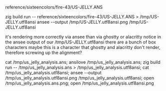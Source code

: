 reference/sixteencolors/fire-43/US-JELLY.ANS

zig build run -- reference/sixteencolors/fire-43/US-JELLY.ANS > /tmp/US-JELLY.utf8ansi
ansee --output /tmp/US-JELLY.utf8ansi.png /tmp/US-JELLY.utf8ansi

it's rendering more correctly via ansee than via ghostty or alacritty
notice in the ansee output of our /tmp/US-JELLY.utf8ansi there are a bunch of box characters
maybe this is a character that ghostty and alacritty don't render, therefore screwing up the alignment?

cat  /tmp/us_jelly_analysis.ans; ansilove  /tmp/us_jelly_analysis.ans; zig build run --  /tmp/us_jelly_analysis.ans >  /tmp/us_jelly_analysis.utf8ansi; cat  /tmp/us_jelly_analysis.utf8ansi; ansee --output  /tmp/us_jelly_analysis.utf8ansi.png  /tmp/us_jelly_analysis.utf8ansi; open  /tmp/us_jelly_analysis.ans.png; open  /tmp/us_jelly_analysis.utf8ansi.png
